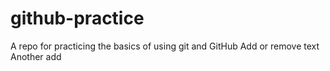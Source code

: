 # github-practice
A repo for practicing the basics of using git and GitHub
Add or remove text
Another add